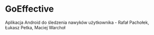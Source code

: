# GoEffective
Aplikacja Android do śledzenia nawyków użytkownika - Rafał Pachołek, Łukasz Petka, Maciej Warchoł
